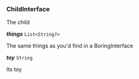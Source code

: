 

### ChildInterface



The child





  
<article>

***things*** `List<String?>` 

The same things as you'd find in a BoringInterface

</article>
<article>

***toy*** `String` 

Its toy

</article>

